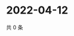 # 2022-04-12

共 0 条

<!-- BEGIN WEIBO -->
<!-- 最后更新时间 Tue Apr 12 2022 18:23:42 GMT+0800 (China Standard Time) -->

<!-- END WEIBO -->
